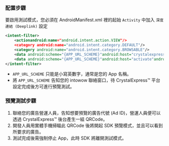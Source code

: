### 配置步驟
要啟用測試模式，您必須在 AndroidManifest.xml 裡的起始 `Activity` 中加入 `深度連結 (Deeplink)` 設定

``` xml
<intent-filter>
    <actionandroid:name="android.intent.action.VIEW"/>
    <category android:name="android.intent.category.DEFAULT"/>
    <category android:name="android.intent.category.BROWSABLE"/>
    <data android:scheme="{APP_URL_SCHEME}"android:host="crystalexpress"/>
    <data android:scheme="{APP_URL_SCHEME}"android:host="activate"android:pathPattern=".*"/>
</intent-filter>
```

- `APP_URL_SCHEME` 只能是小寫英數字，通常是您的 App 名稱。
- 將 `APP_URL_SCHEME` 告知您的 intowow 聯絡窗口，待 CrystalExpress&trade; 平台設定完成後方可進行預覽測試。

### 預覽測試步驟
1. 聯絡您的廣告營運人員，告知想要預覽的廣告代號 (Ad ID)，營運人員便可以透過 CrystalExpress&trade; 後台產生一組 QRCode。
2. 開發人員用實體手機掃瞄此 QRCode 後將開起 SDK 預覽模式，並且可以看到所要求的廣告。
3. 測試完成後需強制停止 App，此時 SDK 將離開測試模式。
